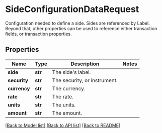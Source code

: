# SideConfigurationDataRequest

Configuration needed to define a side. Sides are referenced by Label. Beyond that, other properties  can be used to reference either transaction fields, or transaction properties.
## Properties
Name | Type | Description | Notes
------------ | ------------- | ------------- | -------------
**side** | **str** | The side&#39;s label. | 
**security** | **str** | The security, or instrument. | 
**currency** | **str** | The currency. | 
**rate** | **str** | The rate. | 
**units** | **str** | The units. | 
**amount** | **str** | The amount. | 

[[Back to Model list]](../README.md#documentation-for-models) [[Back to API list]](../README.md#documentation-for-api-endpoints) [[Back to README]](../README.md)


